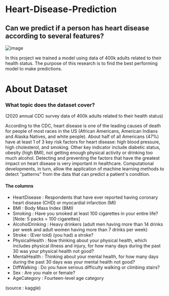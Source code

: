 # Heart-Disease-Prediction
## Can we predict if a person has heart disease according to several features? 

![image](https://user-images.githubusercontent.com/125039071/218186648-10f14f22-72c3-4059-a0ab-d0e30f59b991.png)

In this project we trained a model using data of 400k adults related to their health status. The purpose of this research is to find the best performing model to make predictions.

# About Dataset

### What topic does the dataset cover?
(2020 annual CDC survey data of 400k adults related to their health status)

According to the CDC, heart disease is one of the leading causes of death for people of most races in the US (African Americans, American Indians and Alaska Natives, and white people). About half of all Americans (47%) have at least 1 of 3 key risk factors for heart disease: high blood pressure, high cholesterol, and smoking. Other key indicator include diabetic status, obesity (high BMI), not getting enough physical activity or drinking too much alcohol. Detecting and preventing the factors that have the greatest impact on heart disease is very important in healthcare. Computational developments, in turn, allow the application of machine learning methods to detect "patterns" from the data that can predict a patient's condition.

#### The columns

- HeartDisease : Respondents that have ever reported having coronary heart disease (CHD) or myocardial infarction (MI)
- BMI : Body Mass Index (BMI)
- Smoking : Have you smoked at least 100 cigarettes in your entire life? [Note: 5 packs = 100 cigarettes]
- AlcoholDrinking : Heavy drinkers (adult men having more than 14 drinks per week and adult women having more than 7 drinks per week)
- Stroke : (Ever told) (you had) a stroke?
- PhysicalHealth : Now thinking about your physical health, which includes physical illness and injury, for how many days during the past 30 was your physical health not good?
- MentalHealth : Thinking about your mental health, for how many days during the past 30 days was your mental health not good?
- DiffWalking : Do you have serious difficulty walking or climbing stairs?
- Sex : Are you male or female?
- AgeCategory : Fourteen-level age category

(source : kaggle)
